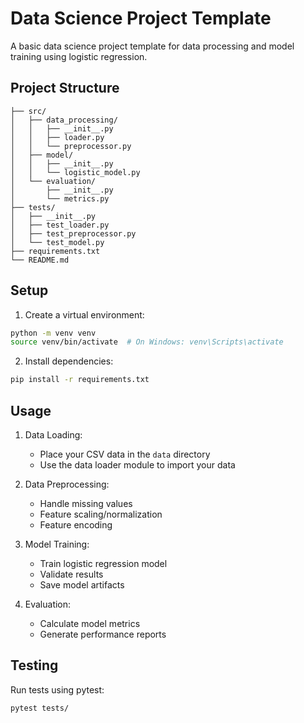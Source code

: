 # Data Science Project Template

A basic data science project template for data processing and model training using logistic regression.

## Project Structure

```
├── src/
│   ├── data_processing/
│   │   ├── __init__.py
│   │   ├── loader.py
│   │   └── preprocessor.py
│   ├── model/
│   │   ├── __init__.py
│   │   └── logistic_model.py
│   └── evaluation/
│       ├── __init__.py
│       └── metrics.py
├── tests/
│   ├── __init__.py
│   ├── test_loader.py
│   ├── test_preprocessor.py
│   └── test_model.py
├── requirements.txt
└── README.md
```

## Setup

1. Create a virtual environment:
```bash
python -m venv venv
source venv/bin/activate  # On Windows: venv\Scripts\activate
```

2. Install dependencies:
```bash
pip install -r requirements.txt
```

## Usage

1. Data Loading:
   - Place your CSV data in the `data` directory
   - Use the data loader module to import your data

2. Data Preprocessing:
   - Handle missing values
   - Feature scaling/normalization
   - Feature encoding

3. Model Training:
   - Train logistic regression model
   - Validate results
   - Save model artifacts

4. Evaluation:
   - Calculate model metrics
   - Generate performance reports

## Testing

Run tests using pytest:
```bash
pytest tests/
```